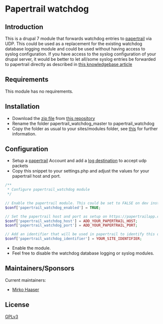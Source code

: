 # Papertrail watchdog

## Introduction

This is a drupal 7 module that forwards watchdog entries to [papertrail](papertrailapp.com) via UDP. This could be used as a replacement for the existing watchdog database logging module and could be used without having access to syslog configuration. If you have access to the syslog configuration of your drupal server, it would be better to let all/some syslog entries be forwarded to papertrail directly as described in [this knowledgebase article](http://help.papertrailapp.com/kb/configuration/configuring-remote-syslog-from-unixlinux-and-bsdos-x/) 

## Requirements

This module has no requirements.

## Installation

* Download the [zip file](https://github.com/McGo/papertrail_watchdog/archive/master.zip) from [this repository](https://github.com/McGo/papertrail_watchdog)
* Rename the folder papertrail_watchdog_master to papertrail_watchdog
* Copy the folder as usual to your sites/modules folder, see [this](https://drupal.org/documentation/install/modules-themes/modules-7) for further information.

## Configuration

* Setup a [papertrail](papertrailapp.com) Account and add a [log destination](https://papertrailapp.com/account/destinations) to accept udp packets
* Copy this snippet to your settings.php and adjust the values for your papertrail host and port.

```php
/**
 * Configure papertrail_watchdog module
 */
 
// Enable the papertrail module. This could be set to FALSE on dev instances.
$conf['papertrail_watchdog_enabled'] = TRUE;

// Set the papertrail host and port as setup on https://papertrailapp.com/account/destinations
$conf['papertrail_watchdog_host'] = ADD_YOUR_PAPERTRAIL_HOST;
$conf['papertrail_watchdog_port'] = ADD_YOUR_PAPERTRAIL_PORT;

// Add an identifier that will be used in papertrail to identify this drupal site.
$conf['papertrail_watchdog_identifier'] = YOUR_SITE_IDENTIFIER;

```
* Enable the module. 
* Feel free to disable the watchdog database logging or syslog modules. 

## Maintainers/Sponsors

Current maintainers:

* [Mirko Haaser](https://github.com/McGo)

## License

[GPLv3](http://www.gnu.org/licenses/gpl-3.0.txt)
